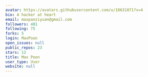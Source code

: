 ```yaml
---
avatar: https://avatars.githubusercontent.com/u/18631871?v=4
bio: A hacker at heart
email: maxpanziyuan@gmail.com
followers: 481
following: 75
forks: 5
login: MaxPoon
open_issues: null
public_repos: 23
stars: 12
title: Max Poon
user_type: User
website: null
---
```

